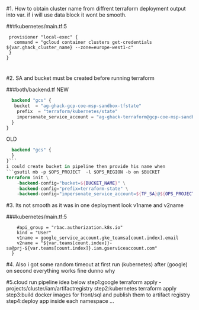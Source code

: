 #1. How to obtain cluster name from diffrent terraform deployment output into var. if i will use data block it wont be smooth.

###kubernetes/main.tf:5
```resource "null_resource" "get-credentials" {
 provisioner "local-exec" {
   command = "gcloud container clusters get-credentials ${var.ghack_cluster_name} --zone=europe-west1-c"
 }
}
```
#
#2. SA and bucket must be created before running terraform

###both/backend.tf
NEW
```terraform {
  backend "gcs" {
   bucket  = "ag-ghack-gcp-coe-msp-sandbox-tfstate"
    prefix  = "terraform/kubernetes/state"
    impersonate_service_account = "ag-ghack-terraform@gcp-coe-msp-sandbox.iam.gserviceaccount.com"
  }
}
```
OLD
```terraform {
  backend "gcs" {
  }
}```
i could create bucket in pipeline then provide his name when 
```gsutil mb -p $OPS_PROJECT  -l $OPS_REGION -b on $BUCKET
terraform init \
    -backend-config="bucket=${BUCKET_NAME}" \
    -backend-config="prefix=terraform-state" \
    -backend-config="impersonate_service_account=${TF_SA}@${OPS_PROJECT}.iam.gserviceaccount.com"
```

#3. Its not smooth as it was in one deployment look v1name and v2name

###kubernetes/main.tf:5
```subject {
    #api_group = "rbac.authorization.k8s.io"
    kind = "User"
    v1name = google_service_account.gke_teamsa[count.index].email
    v2name = "${var.teams[count.index]}-sa@prj-${var.teams[count.index]}.iam.gserviceaccount.com"
  }
```
#4. Also i got some random timeout at first run (kubernetes) after (google) on second everything works fine dunno why

#5.cloud run pipeline idea below
    step1:google terraform apply - projects/cluster/iam/artifactregistry
    step2:kubernetes terraform apply
    step3:build docker images for front/sql and publish them to artifact registry
    step4:deploy app inside each namespace
    ...